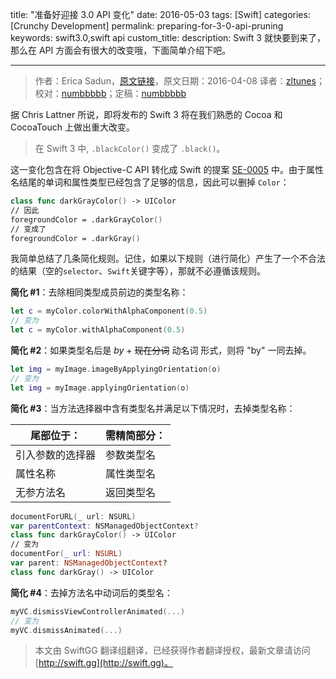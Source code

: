 title: "准备好迎接 3.0 API 变化"
date: 2016-05-03
tags: [Swift]
categories: [Crunchy Development]
permalink: preparing-for-3-0-api-pruning
keywords: swift3.0,swift api
custom_title: 
description: Swift 3 就快要到来了，那么在 API 方面会有很大的改变哦，下面简单介绍下吧。

---
> 作者：Erica Sadun，[原文链接](http://ericasadun.com/2016/04/08/preparing-for-3-0-api-pruning/)，原文日期：2016-04-08
> 译者：[zltunes](http://zltunes.com)；校对：[numbbbbb](http://numbbbbb.com/)；定稿：[numbbbbb](http://numbbbbb.com/)
  







据 Chris Lattner 所说，即将发布的 Swift 3 将在我们熟悉的 Cocoa 和 CocoaTouch 上做出重大改变。

> 在 Swift 3 中, `.blackColor()` 变成了 `.black()`。

这一变化包含在将 Objective-C API 转化成 Swift 的提案 [SE-0005](https://github.com/apple/swift-evolution/blob/master/proposals/0005-objective-c-name-translation.md) 中。由于属性名结尾的单词和属性类型已经包含了足够的信息，因此可以删掉 `Color`：

```swift
class func darkGrayColor() -> UIColor
// 因此
foregroundColor = .darkGrayColor()
// 变成了
foregroundColor = .darkGray()
```

<!--more-->

我简单总结了几条简化规则。记住，如果以下规则（进行简化）产生了一个不合法的结果（空的`selector`、`Swift`关键字等），那就不必遵循该规则。

**简化 #1**：去除相同类型成员前边的类型名称：

```swift
let c = myColor.colorWithAlphaComponent(0.5)
// 变为
let c = myColor.withAlphaComponent(0.5)
```

**简化 #2**：如果类型名后是 *by* + <del>现在分词</del> 动名词 形式，则将 "by" 一同去掉。

```swift
let img = myImage.imageByApplyingOrientation(o)
// 变为
let img = myImage.applyingOrientation(o)
```

**简化 #3**：当方法选择器中含有类型名并满足以下情况时，去掉类型名称：

| 尾部位于： | 需精简部分： | 
| --- | --- | 
| 引入参数的选择器|参数类型名|
| 属性名称|属性类型名|
| 无参方法名|返回类型名|

```swift
documentForURL(_ url: NSURL)
var parentContext: NSManagedObjectContext?
class func darkGrayColor() -> UIColor
// 变为
documentFor(_ url: NSURL)
var parent: NSManagedObjectContext?
class func darkGray() -> UIColor
```

**简化 #4**：去掉方法名中动词后的类型名：

```swift
myVC.dismissViewControllerAnimated(...)
// 变为
myVC.dismissAnimated(...)
```
> 本文由 SwiftGG 翻译组翻译，已经获得作者翻译授权，最新文章请访问 [http://swift.gg](http://swift.gg)。